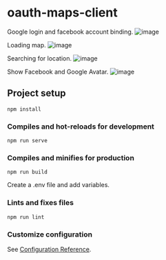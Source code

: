 # oauth-maps-client

Google login and facebook account binding.
![image](https://user-images.githubusercontent.com/60259324/189492426-656cb92e-9069-4cfa-8bf2-b40e71f138da.png)

Loading map.
![image](https://user-images.githubusercontent.com/60259324/189512940-ec4fb8b8-3e90-496d-8858-f12fbb336ad8.png)

Searching for location.
![image](https://user-images.githubusercontent.com/60259324/189513002-5a58353a-3357-4395-bb91-0cb76f40e22f.png)

Show Facebook and Google Avatar.
![image](https://user-images.githubusercontent.com/60259324/189513656-f070c006-38fd-4eb5-8b6c-eaadf3035eeb.png)

## Project setup
```
npm install
```

### Compiles and hot-reloads for development
```
npm run serve
```

### Compiles and minifies for production
```
npm run build
```
Create a .env file and add variables.

### Lints and fixes files
```
npm run lint
```

### Customize configuration
See [Configuration Reference](https://cli.vuejs.org/config/).
